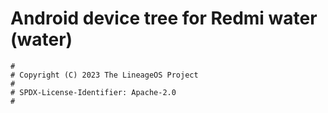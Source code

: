 # Android device tree for Redmi water (water)

```
#
# Copyright (C) 2023 The LineageOS Project
#
# SPDX-License-Identifier: Apache-2.0
#
```
